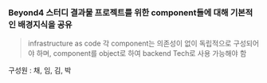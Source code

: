 ### Beyond4 스터디 결과물 프로젝트를 위한 component들에 대해 기본적인 배경지식을 공유
> infrastructure as code 
> 각 component는 의존성이 없이 독립적으로 구성되어야 하며, component를 object로 하여 backend Tech로 사용 가능해야 함

구성원 : 채, 임, 김, 박